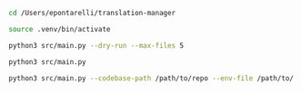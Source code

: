 ```bash
cd /Users/epontarelli/translation-manager

source .venv/bin/activate

```

```bash
python3 src/main.py --dry-run --max-files 5
```

```bash
python3 src/main.py
```

```bash
python3 src/main.py --codebase-path /path/to/repo --env-file /path/to/.env.local
```